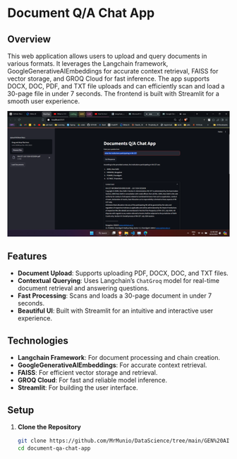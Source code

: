 # Document Q/A Chat App

## Overview

This web application allows users to upload and query documents in various formats. It leverages the Langchain framework, GoogleGenerativeAIEmbeddings for accurate context retrieval, FAISS for vector storage, and GROQ Cloud for fast inference. The app supports DOCX, DOC, PDF, and TXT file uploads and can efficiently scan and load a 30-page file in under 7 seconds. The frontend is built with Streamlit for a smooth user experience.

![screenshot of sample reesponse of the document q/a chat app](./documentation/response%201.png)

## Features

- **Document Upload**: Supports uploading PDF, DOCX, DOC, and TXT files.
- **Contextual Querying**: Uses Langchain’s `ChatGroq` model for real-time document retrieval and answering questions.
- **Fast Processing**: Scans and loads a 30-page document in under 7 seconds.
- **Beautiful UI**: Built with Streamlit for an intuitive and interactive user experience.

## Technologies

- **Langchain Framework**: For document processing and chain creation.
- **GoogleGenerativeAIEmbeddings**: For accurate context retrieval.
- **FAISS**: For efficient vector storage and retrieval.
- **GROQ Cloud**: For fast and reliable model inference.
- **Streamlit**: For building the user interface.

## Setup

1. **Clone the Repository**

   ```bash
   git clone https://github.com/MrMunio/DataScience/tree/main/GEN%20AI%20projects/document_qa_app.git
   cd document-qa-chat-app
   ```
